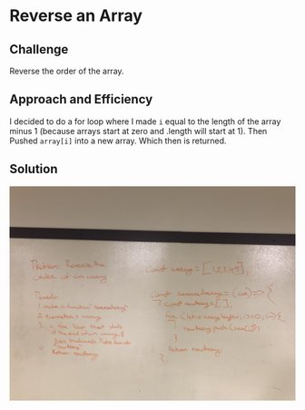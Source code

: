 # Reverse an Array

## Challenge
Reverse the order of the array.

## Approach and Efficiency
I decided to do a for loop where I made `i` equal to the length of the array minus 1 (because arrays start at zero and .length will start at 1). Then Pushed `array[i]` into a new array. Which then is returned.

## Solution
![Code Challenge 1](../assets/array_reverse.jpg)